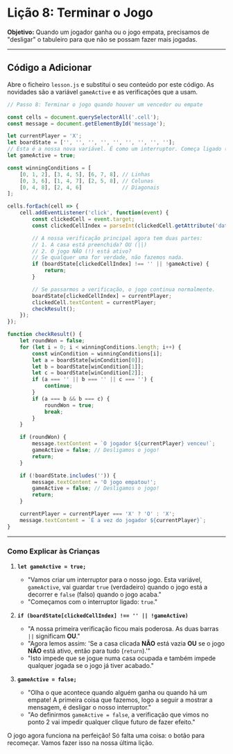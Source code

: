 # Lição 8: Terminar o Jogo

**Objetivo:** Quando um jogador ganha ou o jogo empata, precisamos de "desligar" o tabuleiro para que não se possam fazer mais jogadas.

---

## Código a Adicionar


Abre o ficheiro `lesson.js` e substitui o seu conteúdo por este código. As novidades são a variável `gameActive` e as verificações que a usam.

```javascript
// Passo 8: Terminar o jogo quando houver um vencedor ou empate

const cells = document.querySelectorAll('.cell');
const message = document.getElementById('message');

let currentPlayer = 'X';
let boardState = ['', '', '', '', '', '', '', '', ''];
// Esta é a nossa nova variável. É como um interruptor. Começa ligado (true).
let gameActive = true;

const winningConditions = [
    [0, 1, 2], [3, 4, 5], [6, 7, 8], // Linhas
    [0, 3, 6], [1, 4, 7], [2, 5, 8], // Colunas
    [0, 4, 8], [2, 4, 6]             // Diagonais
];

cells.forEach(cell => {
    cell.addEventListener('click', function(event) {
        const clickedCell = event.target;
        const clickedCellIndex = parseInt(clickedCell.getAttribute('data-index'));

        // A nossa verificação principal agora tem duas partes:
        // 1. A casa está preenchida? OU (||)
        // 2. O jogo NÃO (!) está ativo?
        // Se qualquer uma for verdade, não fazemos nada.
        if (boardState[clickedCellIndex] !== '' || !gameActive) {
            return;
        }

        // Se passarmos a verificação, o jogo continua normalmente.
        boardState[clickedCellIndex] = currentPlayer;
        clickedCell.textContent = currentPlayer;
        checkResult();
    });
});

function checkResult() {
    let roundWon = false;
    for (let i = 0; i < winningConditions.length; i++) {
        const winCondition = winningConditions[i];
        let a = boardState[winCondition[0]];
        let b = boardState[winCondition[1]];
        let c = boardState[winCondition[2]];
        if (a === '' || b === '' || c === '') {
            continue;
        }
        if (a === b && b === c) {
            roundWon = true;
            break;
        }
    }

    if (roundWon) {
        message.textContent = `O jogador ${currentPlayer} venceu!`;
        gameActive = false; // Desligamos o jogo!
        return;
    }

    if (!boardState.includes('')) {
        message.textContent = 'O jogo empatou!';
        gameActive = false; // Desligamos o jogo!
        return;
    }

    currentPlayer = currentPlayer === 'X' ? 'O' : 'X';
    message.textContent = `É a vez do jogador ${currentPlayer}`;
}

```

---

### Como Explicar às Crianças

1. **`let gameActive = true;`**
    * "Vamos criar um interruptor para o nosso jogo. Esta variável, `gameActive`, vai guardar `true` (verdadeiro) quando o jogo está a decorrer e `false` (falso) quando o jogo acaba."
    * "Começamos com o interruptor ligado: `true`."

2. **`if (boardState[clickedCellIndex] !== '' || !gameActive)`**
    * "A nossa primeira verificação ficou mais poderosa. As duas barras `||` significam **OU**."
    * "Agora lemos assim: 'Se a casa clicada **NÃO** está vazia **OU** se o jogo **NÃO** está ativo, então para tudo (`return`).'"
    * "Isto impede que se jogue numa casa ocupada e também impede qualquer jogada se o jogo já tiver acabado."

3. **`gameActive = false;`**
    * "Olha o que acontece quando alguém ganha ou quando há um empate! A primeira coisa que fazemos, logo a seguir a mostrar a mensagem, é desligar o nosso interruptor."
    * "Ao definirmos `gameActive = false`, a verificação que vimos no ponto 2 vai impedir qualquer clique futuro de fazer efeito."

O jogo agora funciona na perfeição! Só falta uma coisa: o botão para recomeçar. Vamos fazer isso na nossa última lição.
